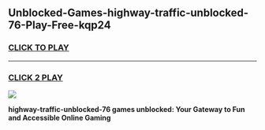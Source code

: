 
## Unblocked-Games-highway-traffic-unblocked-76-Play-Free-kqp24
<h3>
<a href="https://premium76.site?title=highway-traffic-unblocked-76&ref=20M">CLICK TO PLAY</a></h3>
<hr>

<h3>
<a href="https://premium76.site?title=highway-traffic-unblocked-76&ref=20M">CLICK 2 PLAY</a>
  
</h3>

<a href="https://premium76.site?title=highway-traffic-unblocked-76&ref=19M"><img src="https://clearcache.store/games.png"></a>


**highway-traffic-unblocked-76 games unblocked: Your Gateway to Fun and Accessible Online Gaming**
